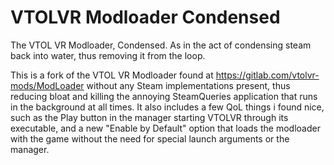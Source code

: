 # VTOLVR Modloader Condensed
The VTOL VR Modloader, Condensed. As in the act of condensing steam back into water, thus removing it from the loop.

This is a fork of the VTOL VR Modloader found at https://gitlab.com/vtolvr-mods/ModLoader without any Steam implementations present, thus reducing bloat and killing the annoying SteamQueries application that runs in the background at all times. 
It also includes a few QoL things i found nice, such as the Play button in the manager starting VTOLVR through its executable, and a new "Enable by Default" option that loads the modloader with the game without the need for special launch arguments or the manager.
